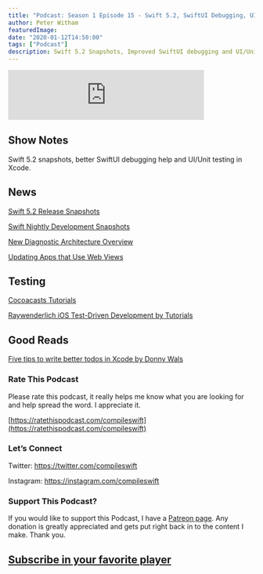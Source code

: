 ```yaml
---
title: "Podcast: Season 1 Episode 15 - Swift 5.2, SwiftUI Debugging, UI/Unit Testing"
author: Peter Witham
featuredImage:
date: "2020-01-12T14:50:00"
tags: ["Podcast"]
description: Swift 5.2 Snapshots, Improved SwiftUI debugging and UI/Unity Testing in Xcode.
---
```


<iframe src="https://anchor.fm/compileswift/embed/episodes/Swift-5-2--SwiftUI-Better-Debugging--UI-and-Unit-Testing-ea4s8u" height="102" width="400" frameborder="0" scrolling="no"></iframe>

## Show Notes

Swift 5.2 snapshots, better SwiftUI debugging help and UI/Unit testing in Xcode.

## News

[Swift 5.2 Release Snapshots](https://swift.org/download/#snapshots)

[Swift Nightly Development Snapshots](https://swift.org/download/#snapshots)

[New Diagnostic Architecture Overview](https://swift.org/blog/new-diagnostic-arch-overview/)

[Updating Apps that Use Web Views](https://developer.apple.com/news/?id=12232019b)

## Testing

[Cocoacasts Tutorials](https://cocoacasts.com/category/testing)

[Raywenderlich iOS Test-Driven Development by Tutorials](https://store.raywenderlich.com/products/ios-test-driven-development)

## Good Reads

[Five tips to write better todos in Xcode by Donny Wals](https://www.donnywals.com/five-tips-to-write-better-todos-in-xcode/)

### Rate This Podcast

Please rate this podcast, it really helps me know what you are looking for and help spread the word. I appreciate it.

[https://ratethispodcast.com/compileswift](https://ratethispodcast.com/compileswift)

### Let’s Connect

Twitter: https://twitter.com/compileswift

Instagram: https://instagram.com/compileswift

### Support This Podcast?

If you would like to support this Podcast, I have a [Patreon page](https://patreon.com/pwcom). Any donation is greatly appreciated and gets put right back in to the content I make.
Thank you.

## [Subscribe in your favorite player](https://pw.d.pr/5TbjRs)
